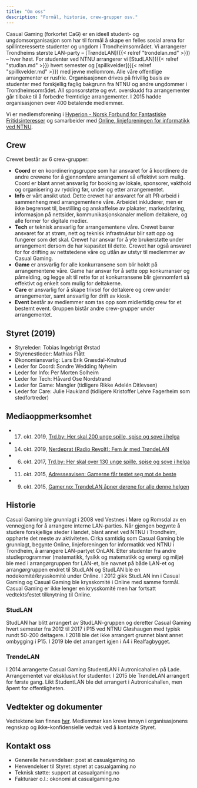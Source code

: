 ```yaml
---
title: "Om oss"
description: "Formål, historie, crew-grupper osv."
---
```


Casual Gaming (forkortet CaG) er en ideell student- og ungdomsorganisasjon som har til formål å skape en felles sosial arena for spillinteresserte studenter og ungdom i Trondheimsområdet. Vi arrangerer Trondheims største LAN-party – [TrøndeLAN]({{< relref "trondelan.md" >}}) – hver høst. For studenter ved NTNU arrangerer vi [StudLAN]({{< relref "studlan.md" >}}) hvert semester og [spillkvelder]({{< relref "spillkvelder.md" >}}) med jevne mellomrom. Alle våre offentlige arrangementer er rusfrie. Organisasjonen drives på frivillig basis av studenter med forskjellig faglig bakgrunn fra NTNU og andre ungdommer i Trondheimsområdet. All sponsorstøtte og evt. overskudd fra arrangementer går tilbake til å forbedre fremtidige arrangementer. I 2015 hadde organisasjonen over 400 betalende medlemmer.

Vi er medlemsforening i [Hyperion - Norsk Forbund for Fantastiske Fritidsinteresser](http://n4f.no/) og samarbeider med [Online, linjeforeningen for informatikk ved NTNU](https://online.ntnu.no/).

## Crew
Crewet består av 6 crew-grupper:

- **Coord** er en koordineringsgruppe som har ansvaret for å koordinere de andre crewene for å gjennomføre arrangement så effektivt som mulig. Coord er blant annet ansvarlig for booking av lokale, sponsorer, vakthold og organisering av rydding før, under og etter arrangementet.
- **Info** er vårt ansikt utad. Dette crewet har ansvaret for alt PR‐arbeid i sammenheng med arrangementene våre. Arbeidet inkluderer, men er ikke begrenset til, bestilling og anskaffelse av plakater, markedsføring, informasjon på nettsider, kommunikasjonskanaler mellom deltakere, og alle former for digitale medier.
- **Tech** er teknisk ansvarlig for arrangementene våre. Crewet bærer ansvaret for at strøm, nett og teknisk infrastruktur blir satt opp og fungerer som det skal. Crewet har ansvar for å yte brukerstøtte under arrangement dersom de har kapasitet til dette. Crewet har også ansvaret for for drifting av nettstedene våre og utlån av utstyr til medlemmer av Casual Gaming.
- **Game** er ansvarlig for alle konkurransene som blir holdt på arrangementene våre. Game har ansvar for å sette opp konkurranser og påmelding, og legge alt til rette for at konkurransene blir gjennomført så effektivt og enkelt som mulig for deltakerne.
- **Care** er ansvarlig for å skape trivsel for deltakere og crew under arrangementer, samt ansvarlig for drift av kiosk.
- **Event** består av medlemmer som tas opp som midlertidig crew for et bestemt event. Gruppen bistår andre crew-grupper under arrangementet.

## Styret (2019)

- Styreleder: Tobias Ingebrigt Ørstad
- Styrenestleder: Mathias Flått
- Økonomiansvarlig: Lars Erik Græsdal-Knutrud
- Leder for Coord: Sondre Wedding Nyheim
- Leder for Info: Per Morten Solheim
- Leder for Tech: Håvard Ose Nordstrand
- Leder for Game: Mangler (tidligere Rikke Adelén Ditlevsen)
- Leder for Care: Julie Haukland (tidligere Kristoffer Lehre Fagerheim som stedfortreder)

## Mediaoppmerksomhet

- 17. okt. 2019, [Trd.by: Her skal 200 unge spille, spise og sove i helga](https://trd.by/aktuelt/2019/10/17/Her-skal-200-unge-spille-spise-og-sove-i-helga-20159427.ece)
- 14. okt. 2019, [Nerdeprat (Radio Revolt): Fem år med TrøndeLAN](https://radiorevolt.no/post/fem-ar-med-trndelan)
- 6. okt. 2017, [Trd.by: Her skal over 130 unge spille, spise og sove i helga](https://trd.by/event/2017/10/06/Her-skal-over-130-unge-spille-spise-og-sove-i-helga-15400017.ece)
- 11. okt. 2015, [Adresseavisen: Gamerne får testet seg mot de beste](https://www.adressa.no/nyheter/trondheim/2015/10/11/Gamerne-f%C3%A5r-testet-seg-mot-de-beste-11669351.ece)
- 9. okt. 2015, [Gamer.no: TrøndeLAN åpner dørene for alle denne helgen](https://www.gamer.no/artikler/trondelan-apner-dorene-for-alle/193159)

## Historie
Casual Gaming ble grunnlagt i 2008 ved Vestnes i Møre og Romsdal av en vennegjeng for å arrangere interne LAN-parties. Når gjengen begynte å studere forskjellige steder i landet, blant annet ved NTNU i Trondheim, opphørte det meste av aktiviteten. Cirka samtidig som Casual Gaming ble grunnlagt, begynte Online, linjeforeningen for informatikk ved NTNU i Trondheim, å arrangere LAN-partyet OnLAN. Etter studenter fra andre studieprogrammer (matematikk, fysikk og matematikk og energi og miljø) ble med i arrangørgruppen for LAN-et, ble navnet på både LAN-et og arrangørgruppen endret til StudLAN og StudLAN ble en nodekomité/krysskomité under Online. I 2012 gikk StudLAN inn i Casual Gaming og Casual Gaming ble krysskomité i Online med samme formål. Casual Gaming er ikke lenger en krysskomité men har fortsatt vedtektsfestet tilknytning til Online.

### StudLAN
StudLAN har blitt arrangert av StudLAN-gruppen og deretter Casual Gaming hvert semester fra 2012 til 2017 i P15 ved NTNU Gløshaugen med typisk rundt 50-200 deltagere. I 2018 ble det ikke arrangert grunnet blant annet ombygging i P15. I 2019 ble det arrangert igjen i A4 i Realfagbygget.

### TrøndeLAN
I 2014 arrangerte Casual Gaming StudentLAN i Autronicahallen på Lade. Arrangementet var eksklusivt for studenter. I 2015 ble TrøndeLAN arrangert for første gang. Likt StudentLAN ble det arrangert i Autronicahallen, men åpent for offentligheten.

## Vedtekter og dokumenter
Vedtektene kan finnes [her](https://link.casualgaming.no/vedtekter). Medlemmer kan kreve innsyn i organisasjonens regnskap og ikke-konfidensielle vedtak ved å kontakte Styret.

## Kontakt oss

- Generelle henvendelser: post at casualgaming.no
- Henvendelser til Styret: styret at casualgaming.no
- Teknisk støtte: support at casualgaming.no
- Fakturaer o.l.: okonomi at casualgaming.no

